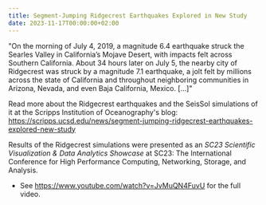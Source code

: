 ```yaml
---
title: Segment-Jumping Ridgecrest Earthquakes Explored in New Study
date: 2023-11-17T00:00:00+02:00
---
```


"On the morning of July 4, 2019, a magnitude 6.4 earthquake struck the Searles Valley in California’s Mojave Desert, with impacts felt across Southern California. About 34 hours later on July 5, the nearby city of Ridgecrest was struck by a magnitude 7.1 earthquake, a jolt felt by millions across the state of California and throughout neighboring communities in Arizona, Nevada, and even Baja California, Mexico. [...]"

Read more about the Ridgecrest earthquakes and the SeisSol simulations of it at the Scripps Institution of Oceanography's blog:
https://scripps.ucsd.edu/news/segment-jumping-ridgecrest-earthquakes-explored-new-study

Results of the Ridgecrest simulations were presented as an *SC23 Scientific Visualization & Data Analytics Showcase* at SC23: The International Conference for High Performance Computing, Networking, Storage, and Analysis.

* See https://www.youtube.com/watch?v=JvMuQN4FuvU for the full video.

